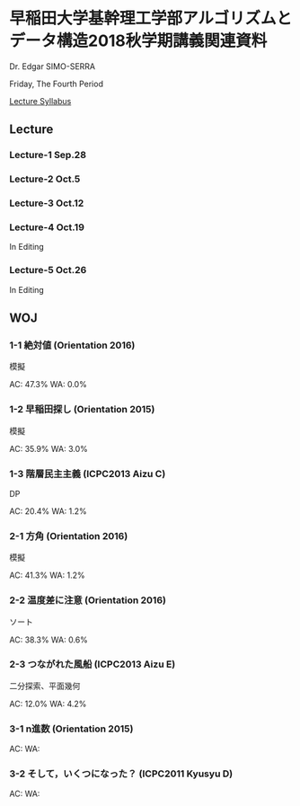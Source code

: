 # 早稲田大学基幹理工学部アルゴリズムとデータ構造2018秋学期講義関連資料

Dr. Edgar SIMO-SERRA

Friday, The Fourth Period

[Lecture Syllabus](https://www.wsl.waseda.jp/syllabus/JAA104.php?pKey=2603012012012018260301201226&pLng=jp)

## Lecture

### Lecture-1 Sep.28

### Lecture-2 Oct.5

### Lecture-3 Oct.12

### Lecture-4 Oct.19

In Editing

### Lecture-5 Oct.26

In Editing

## WOJ

### 1-1 絶対値 (Orientation 2016)

模擬

AC: 47.3% WA: 0.0%

### 1-2 早稲田探し (Orientation 2015)

模擬

AC: 35.9% WA: 3.0%

### 1-3 階層民主主義 (ICPC2013 Aizu C)

DP

AC: 20.4% WA: 1.2%

### 2-1 方角 (Orientation 2016)

模擬

AC: 41.3% WA: 1.2%

### 2-2 温度差に注意 (Orientation 2016)

ソート

AC: 38.3% WA: 0.6%

### 2-3 つながれた風船 (ICPC2013 Aizu E)

二分探索、平面幾何

AC: 12.0% WA: 4.2%

### 3-1 n進数 (Orientation 2015)

AC: WA:

### 3-2 そして，いくつになった？ (ICPC2011 Kyusyu D)

AC: WA: